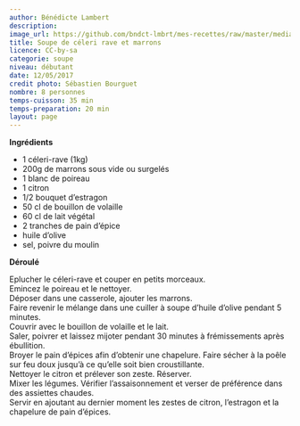 ```yaml
---
author: Bénédicte Lambert
description: 
image_url: https://github.com/bndct-lmbrt/mes-recettes/raw/master/medias/soupe-celeri.jpg
title: Soupe de céleri rave et marrons
licence: CC-by-sa
categorie: soupe
niveau: débutant
date: 12/05/2017
credit photo: Sébastien Bourguet
nombre: 8 personnes
temps-cuisson: 35 min
temps-preparation: 20 min
layout: page
---
```




**Ingrédients**


* 1 céleri-rave (1kg)
* 200g de marrons sous vide ou surgelés
* 1 blanc de poireau
* 1 citron
* 1/2 bouquet d’estragon
* 50 cl de bouillon de volaille
* 60 cl de lait végétal
* 2 tranches de pain d’épice
* huile d’olive
* sel, poivre du moulin

**Déroulé**  

Eplucher le céleri-rave et couper en petits morceaux.   
Emincez le poireau et le nettoyer.  
Déposer dans une casserole, ajouter les marrons.  
Faire revenir le mélange dans une cuiller à soupe d’huile d’olive pendant 5 minutes.     
Couvrir avec le bouillon de volaille et le lait.   
Saler, poivrer et laissez mijoter pendant 30 minutes à frémissements après ébullition.  
Broyer le pain d’épices afin d’obtenir une chapelure. Faire sécher à la poêle sur feu doux jusqu’à ce qu’elle soit bien croustillante.  
Nettoyer le citron et prélever son zeste. Réserver.  
Mixer les légumes. Vérifier l’assaisonnement et verser de préférence dans des assiettes chaudes.  
Servir en ajoutant au dernier moment les zestes de citron, l’estragon et la chapelure de pain d’épices.  